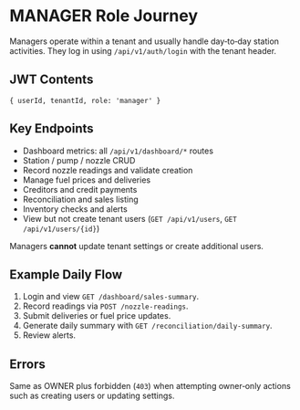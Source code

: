 # MANAGER Role Journey

Managers operate within a tenant and usually handle day‑to‑day station activities. They log in using `/api/v1/auth/login` with the tenant header.

## JWT Contents
`{ userId, tenantId, role: 'manager' }`

## Key Endpoints
- Dashboard metrics: all `/api/v1/dashboard/*` routes
- Station / pump / nozzle CRUD
- Record nozzle readings and validate creation
- Manage fuel prices and deliveries
- Creditors and credit payments
- Reconciliation and sales listing
- Inventory checks and alerts
- View but not create tenant users (`GET /api/v1/users`, `GET /api/v1/users/{id}`)

Managers **cannot** update tenant settings or create additional users.

## Example Daily Flow
1. Login and view `GET /dashboard/sales-summary`.
2. Record readings via `POST /nozzle-readings`.
3. Submit deliveries or fuel price updates.
4. Generate daily summary with `GET /reconciliation/daily-summary`.
5. Review alerts.

## Errors
Same as OWNER plus forbidden (`403`) when attempting owner‑only actions such as creating users or updating settings.

